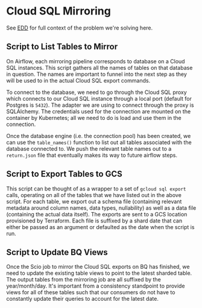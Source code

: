 # Cloud SQL Mirroring

See [EDD](https://docs.google.com/document/d/14XnzqcueuHyOGtM9W2gjElS5frg39bjTHTyo04-HC_Q) for full context of the problem we're solving here.

## Script to List Tables to Mirror

On Airflow, each mirroring pipeline corresponds to database on a Cloud
 SQL instances. This script gathers all the names of tables on that
 database in question. The names are important to funnel into the next
 step as they will be used to in the actual Cloud SQL export commands.

To connect to the database, we need to go through the Cloud SQL proxy 
 which connects to our Cloud SQL instance through a local port (default
 for Postgres is `5432`). The adapter we are using to connect through 
 the proxy is SQLAlchemy. The credentials used for the connection are
 mounted on the container by Kubernetes; all we need to do is load and
 use them in the connection.
 
Once the database engine (i.e. the connection pool) has been created, we
 can use the `table_names()` function to list out all tables associated
 with the database connected to. We push the relevant table names out to
 a `return.json` file that eventually makes its way to future airflow
 steps.  

## Script to Export Tables to GCS

This script can be thought of as a wrapper to a set of `gcloud sql export`
 calls, operating on all of the tables that we have listed out in the
 above script. For each table, we export out a schema file (containing
 relevant metadata around column names, data types, nullability) as well
 as a data file (containing the actual data itself). The exports are sent
 to a GCS location provisioned by Terraform. Each file is suffixed by a
 shard date that can either be passed as an argument or defaulted as the
 date when the script is run.
 
## Script to Update BQ Views

Once the Scio job to mirror the Cloud SQL exports on BQ has finished, we
 need to update the existing table views to point to the latest sharded
 table. The output tables from the mirroring job are all suffixed by
 the year/month/day. It's important from a consistency standpoint to
 provide views for all of these tables such that our consumers do not
 have to constantly update their queries to account for the latest date.  